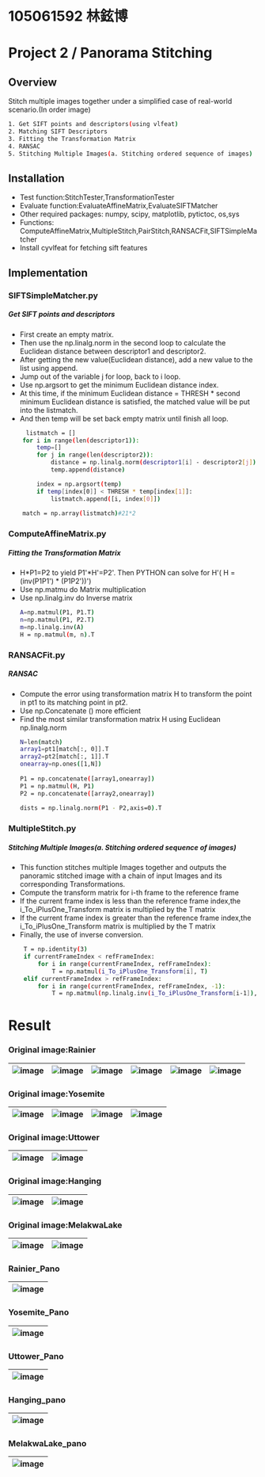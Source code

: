 # 105061592 林鉉博
# Project 2 / Panorama Stitching

## Overview
Stitch multiple images together under a simplified case of real-world scenario.(In order image)
```sh
1. Get SIFT points and descriptors(using vlfeat)
2. Matching SIFT Descriptors
3. Fitting the Transformation Matrix
4. RANSAC
5. Stitching Multiple Images(a. Stitching ordered sequence of images)
```
## Installation
- Test function:StitchTester,TransformationTester
- Evaluate function:EvaluateAffineMatrix,EvaluateSIFTMatcher
- Other required packages: numpy, scipy, matplotlib, pytictoc, os,sys
- Functions: ComputeAffineMatrix,MultipleStitch,PairStitch,RANSACFit,SIFTSimpleMatcher
- Install cyvlfeat for fetching sift features

## Implementation
### SIFTSimpleMatcher.py 
##### Get SIFT points and descriptors
- First create an empty matrix.
- Then use the np.linalg.norm in the second loop to calculate the Euclidean distance between descriptor1 and descriptor2.
- After getting the new value(Euclidean distance), add a new value to the list using append.
- Jump out of the variable j for loop, back to i loop.
- Use np.argsort to get the minimum Euclidean distance index.
- At this time, if the minimum Euclidean distance = THRESH * second minimum Euclidean distance is satisfied, the matched value will be put into the listmatch.
- And then temp will be set back empty matrix until finish all loop.
```sh       
     listmatch = [] 
    for i in range(len(descriptor1)):
        temp=[]
        for j in range(len(descriptor2)):
            distance = np.linalg.norm(descriptor1[i] - descriptor2[j])
            temp.append(distance) 

        index = np.argsort(temp)
        if temp[index[0]] < THRESH * temp[index[1]]:
            listmatch.append([i, index[0]])
            
    match = np.array(listmatch)#21*2 
```

### ComputeAffineMatrix.py
##### Fitting the Transformation Matrix 
- H*P1=P2 to yield P1'*H'=P2'. Then PYTHON can solve for H'( H = (inv(P1P1') * (P1P2'))')
- Use np.matmu do Matrix multiplication
- Use np.linalg.inv do Inverse matrix
    ```sh
    A=np.matmul(P1, P1.T)
    n=np.matmul(P1, P2.T)
    m=np.linalg.inv(A)
    H = np.matmul(m, n).T
    ```
### RANSACFit.py
##### RANSAC
- Compute the error using transformation matrix H to transform the point in pt1 to its matching point in pt2.
- Use np.Concatenate () more efficient 
- Find the most similar transformation matrix H using Euclidean np.linalg.norm
    ```sh
    N=len(match)
    array1=pt1[match[:, 0]].T
    array2=pt2[match[:, 1]].T
    onearray=np.ones([1,N])
       
    P1 = np.concatenate([array1,onearray])
    P1 = np.matmul(H, P1)
    P2 = np.concatenate([array2,onearray])
              
    dists = np.linalg.norm(P1 - P2,axis=0).T
    ```
### MultipleStitch.py
##### Stitching Multiple Images(a. Stitching ordered sequence of images)
- This function stitches multiple Images together and outputs the panoramic stitched image with a chain of input Images and its corresponding Transformations. 
- Compute the transform matrix for i-th frame to the reference frame
- If the current frame index is less than the reference frame index,the i_To_iPlusOne_Transform matrix is multiplied by the T matrix
- If the current frame index is greater than the reference frame index,the i_To_iPlusOne_Transform matrix is multiplied by the T matrix
- Finally, the use of inverse conversion.
   ```sh
    T = np.identity(3)
    if currentFrameIndex < refFrameIndex: 
        for i in range(currentFrameIndex, refFrameIndex):
            T = np.matmul(i_To_iPlusOne_Transform[i], T)
    elif currentFrameIndex > refFrameIndex:
        for i in range(currentFrameIndex, refFrameIndex, -1):
            T = np.matmul(np.linalg.inv(i_To_iPlusOne_Transform[i-1]), T)
    ```

# Result
### Original image:Rainier
  |![image](https://github.com/shemberlin/homework2/blob/master/data/Rainier1.png) |![image](https://github.com/shemberlin/homework2/blob/master/data/Rainier2.png) |![image](https://github.com/shemberlin/homework2/blob/master/data/Rainier3.png)|![image](https://github.com/shemberlin/homework2/blob/master/data/Rainier4.png) |![image](https://github.com/shemberlin/homework2/blob/master/data/Rainier5.png) |![image](https://github.com/shemberlin/homework2/blob/master/data/Rainier6.png) |
  | ------------- | ------------- | -------------| -------------|-------------|-------------|
### Original image:Yosemite
 |![image](https://github.com/shemberlin/homework2/blob/master/data/yosemite1.jpg) |![image](https://github.com/shemberlin/homework2/blob/master/data/yosemite2.jpg) |![image](https://github.com/shemberlin/homework2/blob/master/data/yosemite3.jpg)|![image](https://github.com/shemberlin/homework2/blob/master/data/yosemite4.jpg) |
 | ------------- | ------------- | -------------| -------------|
### Original image:Uttower
 |![image](https://github.com/shemberlin/homework2/blob/master/data/uttower1.jpg) |![image](https://github.com/shemberlin/homework2/blob/master/data/uttower2.jpg) |
  | ------------- | ------------- |
### Original image:Hanging
 |![image](https://github.com/shemberlin/homework2/blob/master/data/Hanging1.png) |![image](https://github.com/shemberlin/homework2/blob/master/data/Hanging2.png) |
  | ------------- | ------------- |
### Original image:MelakwaLake
 |![image](https://github.com/shemberlin/homework2/blob/master/data/MelakwaLake1.png) |![image](https://github.com/shemberlin/homework2/blob/master/data/MelakwaLake2.png) |
  | ------------- | ------------- |
### Rainier_Pano
|![image](https://github.com/shemberlin/homework2/blob/master/results/pano.jpg) |
 | ------------- |
### Yosemite_Pano
|![image](https://github.com/shemberlin/homework2/blob/master/results/pano2.jpg) |
 | ------------- |

### Uttower_Pano
|![image](https://github.com/shemberlin/homework2/blob/master/results/uttower_pano.jpg) |
 | ------------- |
 
### Hanging_pano
|![image](https://github.com/shemberlin/homework2/blob/master/results/Hanging_pano.png) |
 | ------------- |
 
### MelakwaLake_pano
|![image](https://github.com/shemberlin/homework2/blob/master/results/MelakwaLake_pano.png) |
 | ------------- |
